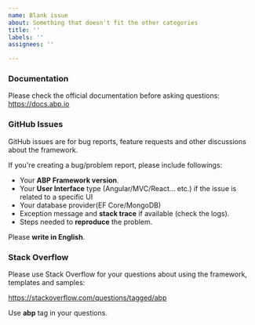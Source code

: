 ```yaml
---
name: Blank issue
about: Something that doesn't fit the other categories
title: ''
labels: ''
assignees: ''

---
```


### Documentation

Please check the official documentation before asking questions: https://docs.abp.io

### GitHub Issues

GitHub issues are for bug reports, feature requests and other discussions about the framework.

If you're creating a bug/problem report, please include followings:

* Your **ABP Framework version**.
* Your **User Interface** type (Angular/MVC/React... etc.) if the issue is related to a specific UI
* Your database provider(EF Core/MongoDB)
* Exception message and **stack trace** if available (check the logs).
* Steps needed to **reproduce** the problem.

Please **write in English**.

### Stack Overflow

Please use Stack Overflow for your questions about using the framework, templates and samples:

https://stackoverflow.com/questions/tagged/abp

Use **abp** tag in your questions.
